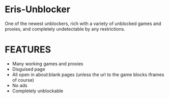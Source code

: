 # Eris-Unblocker
One of the newest unblockers, rich with a variety of unblocked games and proxies, and completely undetectable by any restrictions.

# FEATURES
- Many working games and proxies
- Disguised page
- All open in about:blank pages (unless the url to the game blocks iframes of course)
- No ads
- Completely unblockable
